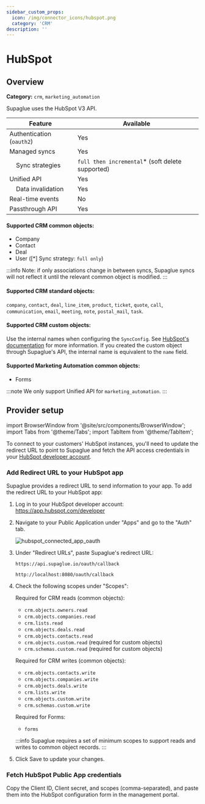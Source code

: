 ```yaml
---
sidebar_custom_props:
  icon: /img/connector_icons/hubspot.png
  category: 'CRM'
description: ''
---
```


# HubSpot

## Overview

**Category:** `crm`, `marketing_automation`

Supaglue uses the HubSpot V3 API.

| Feature                              | Available                                         |
| ------------------------------------ | ------------------------------------------------- |
| Authentication (`oauth2`)            | Yes                                               |
| Managed syncs                        | Yes                                               |
| &nbsp;&nbsp;&nbsp; Sync strategies   | `full then incremental`\* (soft delete supported) |
| Unified API                          | Yes                                               |
| &nbsp;&nbsp;&nbsp; Data invalidation | Yes                                               |
| Real-time events                     | No                                                |
| Passthrough API                      | Yes                                               |

#### Supported CRM common objects:

- Company
- Contact
- Deal
- User ([*] Sync strategy: `full only`)

:::info
Note: if only associations change in between syncs, Supaglue syncs will not reflect it until the relevant common object is modified.
:::

#### Supported CRM standard objects:

`company`, `contact`, `deal`, `line_item`, `product`, `ticket`, `quote`, `call`, `communication`, `email`, `meeting`, `note`, `postal_mail`, `task`.

#### Supported CRM custom objects:

Use the internal names when configuring the `SyncConfig`. See [HubSpot's documentation](https://knowledge.hubspot.com/crm-setup/create-custom-objects) for more information. If you created the custom object through Supaglue's API, the internal name is equivalent to the `name` field.

#### Supported Marketing Automation common objects:

- Forms

:::note
We only support Unified API for `marketing_automation`.
:::

## Provider setup

import BrowserWindow from '@site/src/components/BrowserWindow';
import Tabs from '@theme/Tabs';
import TabItem from '@theme/TabItem';

To connect to your customers' HubSpot instances, you'll need to update the redirect URL to point to Supaglue and fetch the API access credentials in your [HubSpot developer account](https://developers.hubspot.com).

### Add Redirect URL to your HubSpot app

Supaglue provides a redirect URL to send information to your app. To add the redirect URL to your HubSpot app:

1. Log in to your HubSpot developer account: <https://app.hubspot.com/developer>
1. Navigate to your Public Application under "Apps" and go to the "Auth" tab.

   <BrowserWindow url="app.hubspot.com/developer/12345678/application/123456">

   ![hubspot_connected_app_oauth](/img/hubspot_connected_app_oauth.png 'hubspot connected app oauth')

   </BrowserWindow>

1. Under "Redirect URLs", paste Supaglue's redirect URL:

   <Tabs>
   <TabItem value="supaglue-cloud" label="Supaglue Cloud" default>

   ```
   https://api.supaglue.io/oauth/callback
   ```

   </TabItem>
   <TabItem value="localhost" label="Localhost">

   ```
   http://localhost:8080/oauth/callback
   ```

   </TabItem>
   </Tabs>

1. Check the following scopes under "Scopes":

   Required for CRM reads (common objects):

   - `crm.objects.owners.read`
   - `crm.objects.companies.read`
   - `crm.lists.read`
   - `crm.objects.deals.read`
   - `crm.objects.contacts.read`
   - `crm.objects.custom.read` (required for custom objects)
   - `crm.schemas.custom.read` (required for custom objects)

   Required for CRM writes (common objects):

   - `crm.objects.contacts.write`
   - `crm.objects.companies.write`
   - `crm.objects.deals.write`
   - `crm.lists.write`
   - `crm.objects.custom.write`
   - `crm.schemas.custom.write`

   Required for Forms:

   - `forms`

   :::info
   Supaglue requires a set of minimum scopes to support reads and writes to common object records.
   :::

1. Click Save to update your changes.

### Fetch HubSpot Public App credentials

Copy the Client ID, Client secret, and scopes (comma-separated), and paste them into the HubSpot configuration form in the management portal.
